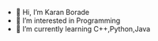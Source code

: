 - 👋 Hi, I’m Karan Borade
- 👀 I’m interested in Programming
- 🌱 I’m currently learning C++,Python,Java

<!---
karanb03/karanb03 is a ✨ special ✨ repository because its `README.md` (this file) appears on your GitHub profile.
You can click the Preview link to take a look at your changes.
--->
